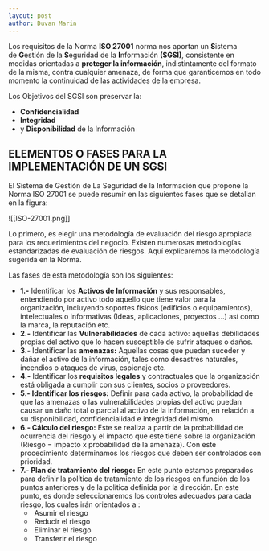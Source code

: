 ```yaml
---
layout: post
author: Duvan Marin
---
```


Los requisitos de la Norma **ISO 27001** norma nos aportan un **S**istema de **G**estión de la **S**eguridad de la **I**nformación **(SGSI)**, consistente en medidas orientadas a **proteger la información**, indistintamente del formato de la misma, contra cualquier amenaza, de forma que garanticemos en todo momento la continuidad de las actividades de la empresa.

Los Objetivos del SGSI son preservar la:

-   **Confidencialidad**
-   **Integridad**
-   y **Disponibilidad** de la Información

## ELEMENTOS O FASES PARA LA IMPLEMENTACIÓN DE UN SGSI

El Sistema de Gestión de La Seguridad de la Información que propone la Norma ISO 27001 se puede resumir en las siguientes fases que se detallan en la figura:


![[ISO-27001.png]]

Lo primero, es elegir una metodología de evaluación del riesgo apropiada para los requerimientos del negocio. Existen numerosas metodologías estandarizadas de evaluación de riesgos. Aquí explicaremos la metodología sugerida en la Norma.

Las fases de esta metodología son los siguientes:
-   **1.-** Identificar los **Activos de Información** y sus responsables, entendiendo por activo todo aquello que tiene valor para la organización, incluyendo soportes físicos (edificios o equipamientos), intelectuales o informativas (Ideas, aplicaciones, proyectos ...) así como la marca, la reputación etc.
-   **2.-** Identificar las **Vulnerabilidades** de cada activo: aquellas debilidades propias del activo que lo hacen susceptible de sufrir ataques o daños.
-   **3.**- Identificar las **amenazas:** Aquellas cosas que puedan suceder y dañar el activo de la información, tales como desastres naturales, incendios o ataques de virus, espionaje etc.
-   **4.-** Identificar los **requisitos legales** y contractuales que la organización está obligada a cumplir con sus clientes, socios o proveedores.
-   **5.- Identificar los riesgos:** Definir para cada activo, la probabilidad de que las amenazas o las vulnerabilidades propias del activo puedan causar un daño total o parcial al activo de la información, en relación a su disponibilidad, confidencialidad e integridad del mismo.
-   **6.- Cálculo del riesgo:** Este se realiza a partir de la probabilidad de ocurrencia del riesgo y el impacto que este tiene sobre la organización (Riesgo = impacto x probabilidad de la amenaza). Con este procedimiento determinamos los riesgos que deben ser controlados con prioridad.
-   **7.- Plan de tratamiento del riesgo:** En este punto estamos preparados para definir la política de tratamiento de los riesgos en función de los puntos anteriores y de la política definida por la dirección. En este punto, es donde seleccionaremos los controles adecuados para cada riesgo, los cuales irán orientados a :
    -    Asumir el riesgo
    -    Reducir el riesgo
    -    Eliminar el riesgo
    -    Transferir el riesgo


